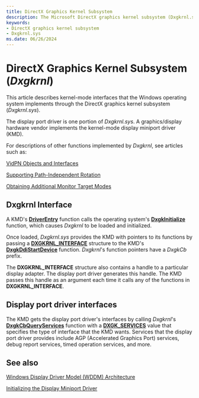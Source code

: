 ```yaml
---
title: DirectX Graphics Kernel Subsystem
description: The Microsoft DirectX graphics kernel subsystem (Dxgkrnl.sys) implements functions that are called by the display miniport driver.
keywords:
- DirectX graphics kernel subsystem
- Dxgkrnl.sys
ms.date: 06/26/2024
---
```


# DirectX Graphics Kernel Subsystem (*Dxgkrnl*)

This article describes kernel-mode interfaces that the Windows operating system implements through the DirectX graphics kernel subsystem (*Dxgkrnl.sys*).

The display port driver is one portion of *Dxgkrnl.sys*. A graphics/display hardware vendor implements the kernel-mode display miniport driver (KMD).

For descriptions of other functions implemented by *Dxgkrnl*, see articles such as:

[VidPN Objects and Interfaces](vidpn-objects-and-interfaces.md)

[Supporting Path-Independent Rotation](supporting-path-independent-rotation.md)

[Obtaining Additional Monitor Target Modes](obtaining-additional-monitor-target-modes.md)

## Dxgkrnl Interface

A KMD's [**DriverEntry**](driverentry-of-video-miniport-driver.md) function calls the operating system's [**DxgkInitialize**](/windows-hardware/drivers/ddi/dispmprt/nf-dispmprt-dxgkinitialize) function, which causes *Dxgkrnl* to be loaded and initialized.

Once loaded, *Dxgkrnl.sys* provides the KMD with pointers to its functions by passing a [**DXGKRNL_INTERFACE**](/windows-hardware/drivers/ddi/dispmprt/ns-dispmprt-_dxgkrnl_interface) structure to the KMD's [**DxgkDdiStartDevice**](/windows-hardware/drivers/ddi/dispmprt/nc-dispmprt-dxgkddi_start_device) function. *Dxgkrnl*'s function pointers have a *DxgkCb* prefix.

The **DXGKRNL_INTERFACE** structure also contains a handle to a particular display adapter. The display port driver generates this handle. The KMD passes this handle as an argument each time it calls any of the functions in **DXGKRNL_INTERFACE**.

## Display port driver interfaces

The KMD gets the display port driver's interfaces by calling *Dxgkrnl*'s [**DxgkCbQueryServices**](/windows-hardware/drivers/ddi/dispmprt/nc-dispmprt-dxgkcb_query_services) function with a [**DXGK_SERVICES**](/windows-hardware/drivers/ddi/dispmprt/ne-dispmprt-dxgk_services) value that specifies the type of interface that the KMD wants. Services that the display port driver provides include AGP (Accelerated Graphics Port) services, debug report services, timed operation services, and more.

## See also

[Windows Display Driver Model (WDDM) Architecture](windows-vista-and-later-display-driver-model-architecture.md)

[Initializing the Display Miniport Driver](initializing-the-display-miniport-driver.md)
